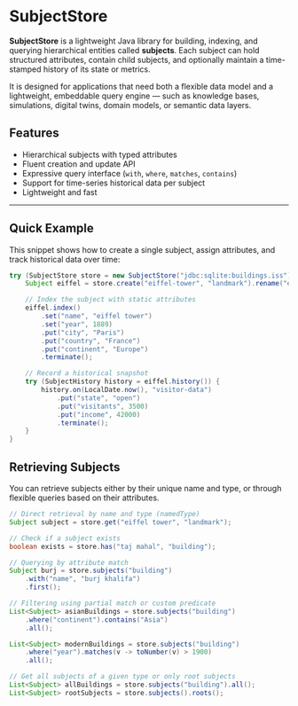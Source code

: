 # SubjectStore

**SubjectStore** is a lightweight Java library for building, indexing, and querying hierarchical entities called **subjects**. Each subject can hold structured attributes, contain child subjects, and optionally maintain a time-stamped history of its state or metrics.

It is designed for applications that need both a flexible data model and a lightweight, embeddable query engine — such as knowledge bases, simulations, digital twins, domain models, or semantic data layers.

## Features

- Hierarchical subjects with typed attributes
- Fluent creation and update API
- Expressive query interface (`with`, `where`, `matches`, `contains`)
- Support for time-series historical data per subject
- Lightweight and fast

---

## Quick Example

This snippet shows how to create a single subject, assign attributes, and track historical data over time:

```java
try (SubjectStore store = new SubjectStore("jdbc:sqlite:buildings.iss")) {
    Subject eiffel = store.create("eiffel-tower", "landmark").rename("eiffel tower");

    // Index the subject with static attributes
    eiffel.index()
        .set("name", "eiffel tower")
        .set("year", 1889)
        .put("city", "Paris")
        .put("country", "France")
        .put("continent", "Europe")
        .terminate();

    // Record a historical snapshot
    try (SubjectHistory history = eiffel.history()) {
        history.on(LocalDate.now(), "visitor-data")
            .put("state", "open")
            .put("visitants", 3500)
            .put("income", 42000)
            .terminate();
    }
}
```

## Retrieving Subjects

You can retrieve subjects either by their unique name and type, or through flexible queries based on their attributes.

```java
// Direct retrieval by name and type (namedType)
Subject subject = store.get("eiffel tower", "landmark");

// Check if a subject exists
boolean exists = store.has("taj mahal", "building");

// Querying by attribute match
Subject burj = store.subjects("building")
    .with("name", "burj khalifa")
    .first();

// Filtering using partial match or custom predicate
List<Subject> asianBuildings = store.subjects("building")
    .where("continent").contains("Asia")
    .all();

List<Subject> modernBuildings = store.subjects("building")
    .where("year").matches(v -> toNumber(v) > 1900)
    .all();

// Get all subjects of a given type or only root subjects
List<Subject> allBuildings = store.subjects("building").all();
List<Subject> rootSubjects = store.subjects().roots();